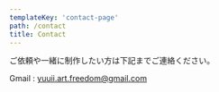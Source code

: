 ```yaml
---
templateKey: 'contact-page'
path: /contact
title: Contact
---
```

ご依頼や一緒に制作したい方は下記までご連絡ください。

Gmail : yuuii.art.freedom@gmail.com
